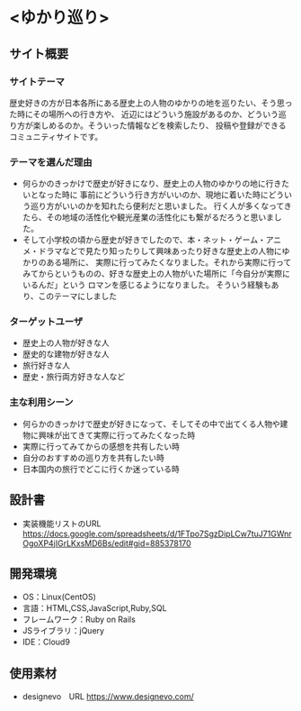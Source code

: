 # <ゆかり巡り>

## サイト概要
### サイトテーマ
歴史好きの方が日本各所にある歴史上の人物のゆかりの地を巡りたい、そう思った時にその場所への行き方や、
近辺にはどういう施設があるのか、どういう巡り方が楽しめるのか。そういった情報などを検索したり、
投稿や登録ができるコミュニティサイトです。

### テーマを選んだ理由
- 何らかのきっかけで歴史が好きになり、歴史上の人物のゆかりの地に行きたいとなった時に
  事前にどういう行き方がいいのか、現地に着いた時にどういう巡り方がいいのかを知れたら便利だと思いました。
  行く人が多くなってきたら、その地域の活性化や観光産業の活性化にも繋がるだろうと思いました。
- そして小学校の頃から歴史が好きでしたので、本・ネット・ゲーム・アニメ・ドラマなどで見たり知ったりして興味あったり好きな歴史上の人物にゆかりのある場所に、
  実際に行ってみたくなりました。それから実際に行ってみてからというものの、好きな歴史上の人物がいた場所に「今自分が実際にいるんだ」という
  ロマンを感じるようになりました。
  そういう経験もあり、このテーマにしました

### ターゲットユーザ
- 歴史上の人物が好きな人
- 歴史的な建物が好きな人
- 旅行好きな人
- 歴史・旅行両方好きな人など

### 主な利用シーン
- 何らかのきっかけで歴史が好きになって、そしてその中で出てくる人物や建物に興味が出てきて実際に行ってみたくなった時
- 実際に行ってみてからの感想を共有したい時
- 自分のおすすめの巡り方を共有したい時
- 日本国内の旅行でどこに行くか迷っている時

## 設計書
- 実装機能リストのURL https://docs.google.com/spreadsheets/d/1FTpo7SgzDipLCw7tuJ71GWnrOgoXP4jIGrLKxsMD6Bs/edit#gid=885378170

## 開発環境
- OS：Linux(CentOS)
- 言語：HTML,CSS,JavaScript,Ruby,SQL
- フレームワーク：Ruby on Rails
- JSライブラリ：jQuery
- IDE：Cloud9

## 使用素材
- designevo　URL https://www.designevo.com/